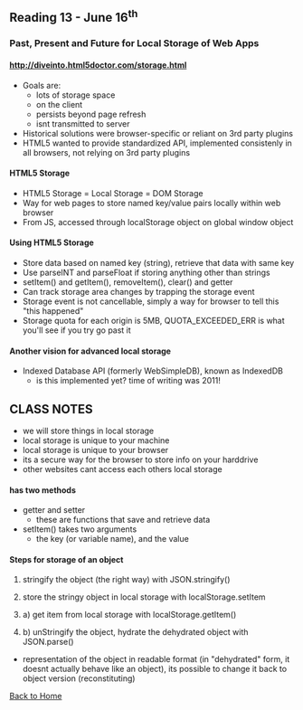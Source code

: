 ## Reading 13 - June 16<sup>th</sup>

### Past, Present and Future for Local Storage of Web Apps
#### http://diveinto.html5doctor.com/storage.html

- Goals are:
  - lots of storage space
  - on the client
  - persists beyond page refresh
  - isnt transmitted to server
- Historical solutions were browser-specific or reliant on 3rd party plugins
- HTML5 wanted to provide standardized API, implemented consistenly in all browsers, not relying on 3rd party plugins

#### HTML5 Storage
- HTML5 Storage = Local Storage = DOM Storage
- Way for web pages to store named key/value pairs locally within web browser
- From JS, accessed through localStorage object on global window object

#### Using HTML5 Storage
- Store data based on named key (string), retrieve that data with same key
- Use parseINT and parseFloat if storing anything other than strings
- setItem() and getItem(), removeItem(), clear() and getter
- Can track storage area changes by trapping the storage event
- Storage event is not cancellable, simply a way for browser to tell this "this happened"
- Storage quota for each origin is 5MB, QUOTA_EXCEEDED_ERR is what you'll see if you try go past it

#### Another vision for advanced local storage
- Indexed Database API (formerly WebSimpleDB), known as IndexedDB
  - is this implemented yet? time of writing was 2011!

## CLASS NOTES

- we will store things in local storage
- local storage is unique to your machine
- local storage is unique to your browser
- its a secure way for the browser to store info on your harddrive
- other websites cant access each others local storage

#### has two methods
- getter and setter
  - these are functions that save and retrieve data
- setItem() takes two arguments
  - the key (or variable name), and the value

#### Steps for storage of an object
1. stringify the object (the right way) with JSON.stringify()
2. store the stringy object in local storage with localStorage.setItem

3. a) get item from local storage with localStorage.getItem()
3. b) unStringify the object, hydrate the dehydrated object with JSON.parse()

- representation of the object in readable format (in "dehydrated" form, it doesnt actually behave like an object), its possible to change it back to object version (reconstituting)

[Back to Home](README.md)